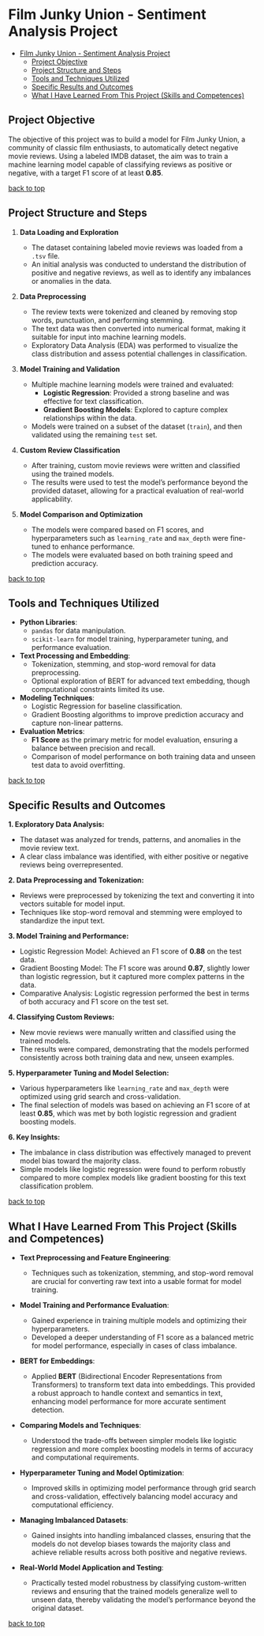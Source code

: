 # Film Junky Union - Sentiment Analysis Project

- [Film Junky Union - Sentiment Analysis Project](#film-junky-union---sentiment-analysis-project)
  - [Project Objective](#project-objective)
  - [Project Structure and Steps](#project-structure-and-steps)
  - [Tools and Techniques Utilized](#tools-and-techniques-utilized)
  - [Specific Results and Outcomes](#specific-results-and-outcomes)
  - [What I Have Learned From This Project (Skills and Competences)](#what-i-have-learned-from-this-project-skills-and-competences)

## Project Objective
The objective of this project was to build a model for Film Junky Union, a community of classic film enthusiasts, to automatically detect negative movie reviews. Using a labeled IMDB dataset, the aim was to train a machine learning model capable of classifying reviews as positive or negative, with a target F1 score of at least **0.85**.

[back to top](#film-junky-union---sentiment-analysis-project)

## Project Structure and Steps
1. **Data Loading and Exploration**  
   - The dataset containing labeled movie reviews was loaded from a `.tsv` file.  
   - An initial analysis was conducted to understand the distribution of positive and negative reviews, as well as to identify any imbalances or anomalies in the data.
   
2. **Data Preprocessing**  
   - The review texts were tokenized and cleaned by removing stop words, punctuation, and performing stemming.
   - The text data was then converted into numerical format, making it suitable for input into machine learning models.
   - Exploratory Data Analysis (EDA) was performed to visualize the class distribution and assess potential challenges in classification.

3. **Model Training and Validation**  
   - Multiple machine learning models were trained and evaluated:
     - **Logistic Regression**: Provided a strong baseline and was effective for text classification.
     - **Gradient Boosting Models**: Explored to capture complex relationships within the data.
   - Models were trained on a subset of the dataset (`train`), and then validated using the remaining `test` set.

4. **Custom Review Classification**  
   - After training, custom movie reviews were written and classified using the trained models.
   - The results were used to test the model’s performance beyond the provided dataset, allowing for a practical evaluation of real-world applicability.

5. **Model Comparison and Optimization**  
   - The models were compared based on F1 scores, and hyperparameters such as `learning_rate` and `max_depth` were fine-tuned to enhance performance.
   - The models were evaluated based on both training speed and prediction accuracy.

[back to top](#film-junky-union---sentiment-analysis-project)

## Tools and Techniques Utilized
- **Python Libraries**: 
  - `pandas` for data manipulation.
  - `scikit-learn` for model training, hyperparameter tuning, and performance evaluation.
- **Text Processing and Embedding**:
  - Tokenization, stemming, and stop-word removal for data preprocessing.
  - Optional exploration of BERT for advanced text embedding, though computational constraints limited its use.
- **Modeling Techniques**:
  - Logistic Regression for baseline classification.
  - Gradient Boosting algorithms to improve prediction accuracy and capture non-linear patterns.
- **Evaluation Metrics**:
  - **F1 Score** as the primary metric for model evaluation, ensuring a balance between precision and recall.
  - Comparison of model performance on both training data and unseen test data to avoid overfitting.

[back to top](#film-junky-union---sentiment-analysis-project)

## Specific Results and Outcomes
**1. Exploratory Data Analysis:**
- The dataset was analyzed for trends, patterns, and anomalies in the movie review text.
- A clear class imbalance was identified, with either positive or negative reviews being overrepresented.

**2. Data Preprocessing and Tokenization:**
- Reviews were preprocessed by tokenizing the text and converting it into vectors suitable for model input.
- Techniques like stop-word removal and stemming were employed to standardize the input text.

**3. Model Training and Performance:**
- Logistic Regression Model: Achieved an F1 score of **0.88** on the test data.
- Gradient Boosting Model: The F1 score was around **0.87**, slightly lower than logistic regression, but it captured more complex patterns in the data.
- Comparative Analysis: Logistic regression performed the best in terms of both accuracy and F1 score on the test set.

**4. Classifying Custom Reviews:**
- New movie reviews were manually written and classified using the trained models.
- The results were compared, demonstrating that the models performed consistently across both training data and new, unseen examples.

**5. Hyperparameter Tuning and Model Selection:**
- Various hyperparameters like `learning_rate` and `max_depth` were optimized using grid search and cross-validation.
- The final selection of models was based on achieving an F1 score of at least **0.85**, which was met by both logistic regression and gradient boosting models.

**6. Key Insights:**
- The imbalance in class distribution was effectively managed to prevent model bias toward the majority class.
- Simple models like logistic regression were found to perform robustly compared to more complex models like gradient boosting for this text classification problem.

[back to top](#film-junky-union---sentiment-analysis-project)

## What I Have Learned From This Project (Skills and Competences)
- **Text Preprocessing and Feature Engineering**:
  - Techniques such as tokenization, stemming, and stop-word removal are crucial for converting raw text into a usable format for model training.
- **Model Training and Performance Evaluation**:
  - Gained experience in training multiple models and optimizing their hyperparameters.
  - Developed a deeper understanding of F1 score as a balanced metric for model performance, especially in cases of class imbalance.
- **BERT for Embeddings**:
  - Applied **BERT** (Bidirectional Encoder Representations from Transformers) to transform text data into embeddings. This provided a robust approach to handle context and semantics in text, enhancing model performance for more accurate sentiment detection.
- **Comparing Models and Techniques**:
  - Understood the trade-offs between simpler models like logistic regression and more complex boosting models in terms of accuracy and computational requirements.
- **Hyperparameter Tuning and Model Optimization**:
  - Improved skills in optimizing model performance through grid search and cross-validation, effectively balancing model accuracy and computational efficiency.

- **Managing Imbalanced Datasets**:
  - Gained insights into handling imbalanced classes, ensuring that the models do not develop biases towards the majority class and achieve reliable results across both positive and negative reviews.

- **Real-World Model Application and Testing**:
  - Practically tested model robustness by classifying custom-written reviews and ensuring that the trained models generalize well to unseen data, thereby validating the model’s performance beyond the original dataset.

[back to top](#film-junky-union---sentiment-analysis-project)